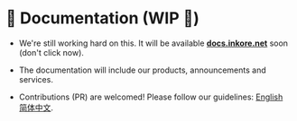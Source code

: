 # 🧾 Documentation (WIP 🗿)

-   We're still working hard on this. It will be available [**docs.inkore.net**](https://docs.inkore.net) soon (don't click now).

-   The documentation will include our products, announcements and services.

-   Contributions (PR) are welcomed! Please follow our guidelines: [English](https://github.com/iNKORE-NET/Documentation/blob/main/CONTRIBUTING.en-US.md) [简体中文](https://github.com/iNKORE-NET/Documentation/blob/main/CONTRIBUTING.zh-CN.md).